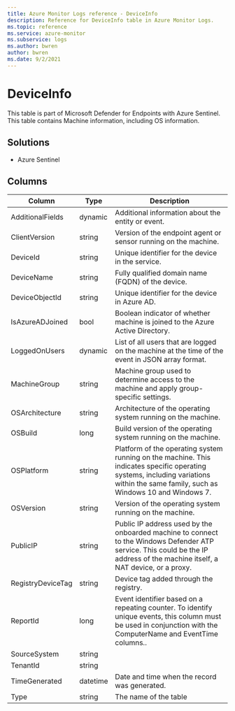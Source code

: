 ```yaml
---
title: Azure Monitor Logs reference - DeviceInfo
description: Reference for DeviceInfo table in Azure Monitor Logs.
ms.topic: reference
ms.service: azure-monitor
ms.subservice: logs
ms.author: bwren
author: bwren
ms.date: 9/2/2021
---
```


# DeviceInfo

 This table is part of Microsoft Defender for Endpoints with Azure Sentinel. This table contains Machine information, including OS information.

## Solutions

- Azure Sentinel




## Columns

|Column|Type|Description|
|---|---|---|
|AdditionalFields|dynamic|Additional information about the entity or event.|
|ClientVersion|string|Version of the endpoint agent or sensor running on the machine.|
|DeviceId|string|Unique identifier for the device in the service.|
|DeviceName|string|Fully qualified domain name (FQDN) of the device.|
|DeviceObjectId|string|Unique identifier for the device in Azure AD.|
|IsAzureADJoined|bool|Boolean indicator of whether machine is joined to the Azure Active Directory.|
|LoggedOnUsers|dynamic|List of all users that are logged on the machine at the time of the event in JSON array format.|
|MachineGroup|string|Machine group used to determine access to the machine and apply group-specific settings.|
|OSArchitecture|string|Architecture of the operating system running on the machine.|
|OSBuild|long|Build version of the operating system running on the machine.|
|OSPlatform|string|Platform of the operating system running on the machine. This indicates specific operating systems, including variations within the same family, such as Windows 10 and Windows 7.|
|OSVersion|string|Version of the operating system running on the machine.|
|PublicIP|string|Public IP address used by the onboarded machine to connect to the Windows Defender ATP service. This could be the IP address of the machine itself, a NAT device, or a proxy.|
|RegistryDeviceTag|string|Device tag added through the registry.|
|ReportId|long|Event identifier based on a repeating counter. To identify unique events, this column must be used in conjunction with the ComputerName and EventTime columns..|
|SourceSystem|string||
|TenantId|string||
|TimeGenerated|datetime|Date and time when the record was generated.|
|Type|string|The name of the table|
